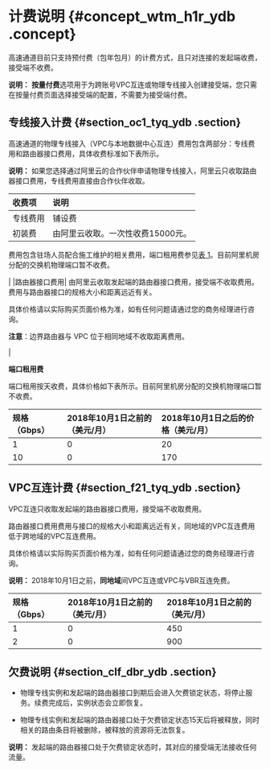# 计费说明 {#concept_wtm_h1r_ydb .concept}

高速通道目前只支持预付费（包年包月）的计费方式，且只对连接的发起端收费，接受端不收费。

**说明：** **按量付费**选项用于为跨账号VPC互连或物理专线接入创建接受端，您只需在按量付费页面选择接受端的配置，不需要为接受端付费。

## 专线接入计费 {#section_oc1_tyq_ydb .section}

高速通道的物理专线接入（VPC与本地数据中心互连）费用包含两部分：专线费用和路由器接口费用，具体收费标准如下表所示。

**说明：** 如果您选择通过阿里云的合作伙伴申请物理专线接入，阿里云只收取路由器接口费用，专线费用直接由合作伙伴收取。

|收费项|说明|
|:--|:-|
|专线费用|铺设费|由运营商或者合作伙伴收取。租用费根据带宽大小与距离远近收取。|
|初装费| 由阿里云收取。一次性收费15000元。

 费用包含驻场人员配合施工维护的相关费用，端口租用费参见[表 1](#table_u3x_4zq_ydb)。目前阿里机房分配的交换机物理端口暂不收费。

 |
|路由器接口费用| 由阿里云收取发起端的路由器接口费用，接受端不收取费用。费用与路由器接口的规格大小和距离远近有关。

 具体价格请以实际购买页面价格为准，如有任何问题请通过您的商务经理进行咨询。

 **注意**：边界路由器与 VPC 位于相同地域不收取距离费用。

 |

**端口租用费**

端口租用按天收费，具体价格如下表所示。目前阿里机房分配的交换机物理端口暂不收费。

|规格（Gbps）|2018年10月1日之前的（美元/月）|2018年10月1日之后的价格（美元/月）|
|:-------|:------------------|:--------------------|
|1|0|20|
|10|0|170|

## VPC互连计费 {#section_f21_tyq_ydb .section}

VPC互连只收取发起端的路由器接口费用，接受端不收取费用。

路由器接口费用费用与接口的规格大小和距离远近有关，同地域的VPC互连费用低于跨地域的VPC互连费用。

具体价格请以实际购买页面价格为准，如有任何问题请通过您的商务经理进行咨询。

**说明：** 2018年10月1日之前，**同地域**间VPC互连或VPC与VBR互连免费。

|规格（Gbps）|2018年10月1日之前的（美元/月）|2018年10月1日之前的（美元/月）|
|:-------|:------------------|:------------------|
|1|0|450|
|2|0|900|

## 欠费说明 {#section_clf_dbr_ydb .section}

-   物理专线实例和发起端的路由器接口到期后会进入欠费锁定状态，将停止服务。续费完成后，实例状态会立即恢复。

-   物理专线实例和发起端的路由器接口处于欠费锁定状态15天后将被释放，同时相关的路由条目将被删除，被释放的资源将无法恢复。

**说明：** 发起端的路由器接口处于欠费锁定状态时，其对应的接受端无法接收任何流量。


